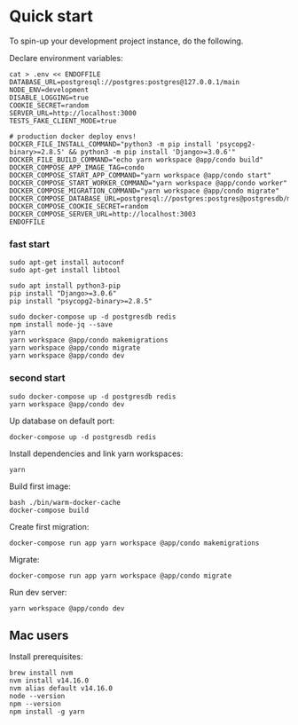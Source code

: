 Quick start
=====

To spin-up your development project instance, do the following.

Declare environment variables:

```shell
cat > .env << ENDOFFILE
DATABASE_URL=postgresql://postgres:postgres@127.0.0.1/main
NODE_ENV=development
DISABLE_LOGGING=true
COOKIE_SECRET=random
SERVER_URL=http://localhost:3000
TESTS_FAKE_CLIENT_MODE=true

# production docker deploy envs!
DOCKER_FILE_INSTALL_COMMAND="python3 -m pip install 'psycopg2-binary>=2.8.5' && python3 -m pip install 'Django>=3.0.6'"
DOCKER_FILE_BUILD_COMMAND="echo yarn workspace @app/condo build"
DOCKER_COMPOSE_APP_IMAGE_TAG=condo
DOCKER_COMPOSE_START_APP_COMMAND="yarn workspace @app/condo start"
DOCKER_COMPOSE_START_WORKER_COMMAND="yarn workspace @app/condo worker"
DOCKER_COMPOSE_MIGRATION_COMMAND="yarn workspace @app/condo migrate"
DOCKER_COMPOSE_DATABASE_URL=postgresql://postgres:postgres@postgresdb/main
DOCKER_COMPOSE_COOKIE_SECRET=random
DOCKER_COMPOSE_SERVER_URL=http://localhost:3003
ENDOFFILE
```

### fast start
```shel
sudo apt-get install autoconf
sudo apt-get install libtool

sudo apt install python3-pip
pip install "Django>=3.0.6"
pip install "psycopg2-binary>=2.8.5"

sudo docker-compose up -d postgresdb redis
npm install node-jq --save
yarn
yarn workspace @app/condo makemigrations
yarn workspace @app/condo migrate
yarn workspace @app/condo dev
```

### second start
```shel
sudo docker-compose up -d postgresdb redis
yarn workspace @app/condo dev
```

Up database on default port:

```shell
docker-compose up -d postgresdb redis
```

Install dependencies and link yarn workspaces:

```shell
yarn
```

Build first image:

```shell
bash ./bin/warm-docker-cache
docker-compose build
```

Create first migration:

```shell
docker-compose run app yarn workspace @app/condo makemigrations
```

Migrate:

```shell
docker-compose run app yarn workspace @app/condo migrate
```

Run dev server:

```shell
yarn workspace @app/condo dev
```

## Mac users

Install prerequisites:

```
brew install nvm
nvm install v14.16.0
nvm alias default v14.16.0
node --version
npm --version
npm install -g yarn
```
